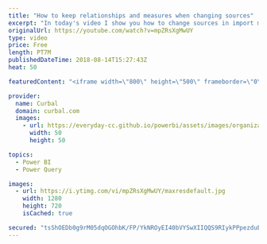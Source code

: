 ```yaml
---
title: "How to keep relationships and measures when changing sources"
excerpt: "In today's video I show you how to change sources in import mode and keep the relationships and measures when doing it.  If you want to know how to change from import to direct query to live connection, check Dannil's blog post instead:  https://xxlbi.com/blog/switching-from-imported-data-to-directquery-or-live-connection-in-power-bi/"
originalUrl: https://youtube.com/watch?v=mpZRsXgMwUY
type: video
price: Free
length: PT7M
publishedDateTime: 2018-08-14T15:27:43Z
heat: 50

featuredContent: "<iframe width=\"800\" height=\"500\" frameborder=\"0\" src=\"https://www.youtube.com/embed/mpZRsXgMwUY\" allow=\"accelerometer; autoplay; encrypted-media; gyroscope; picture-in-picture\" allowfullscreen></iframe>"

provider:
  name: Curbal
  domain: curbal.com
  images:
    - url: https://everyday-cc.github.io/powerbi/assets/images/organizations/curbal.com-50x50.jpg
      width: 50
      height: 50

topics:
  - Power BI
  - Power Query

images:
  - url: https://i.ytimg.com/vi/mpZRsXgMwUY/maxresdefault.jpg
    width: 1280
    height: 720
    isCached: true

secured: "tsShOEDb0g9rM05dqOGOhbK/FP/YkNROyEI40bVYSwXIIQQS9RIykPPpezduESy1ohNmX5tXcj5NjZ5G1lVdST7o0JtutesoTBRTOb96/X56dx+OdHsXZMkF4hmuaBZul/gLmM+Vj91XdUyhyogyuMSYX1w0V2znBVp6fwdzQ1S38CkkpnnZGTNMmSXxLAKvDZsnvPlEcLYhlkXfWEfm8uWRvio+9zZuMzRn49IOY56G718vsvULlRnIevNvdZJliIqdfH2FciSuOW8B44FtIbarelTReDCUFBYswE4YkAmNoobi5DDg4uTXbkAurz5elBgNRpwp/X4Xf9mmJPiCYZTWFsebX59/XJrafqrQoWSULWXDdUNXg2aTuPBsQa0kh3Q+WE2tZ8r3cQRoeqEDY7jri9h7WxYtoTEz6plrwdY=;ADDr4IzsXRdCi9P1nReX5g=="
---
```


